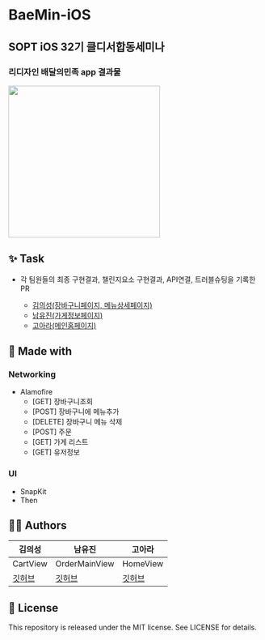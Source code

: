 # BaeMin-iOS
## SOPT iOS 32기 클디서합동세미나
### 리디자인 배달의민족 app 결과물
<img src="https://github.com/SOPT-32-CDS/BaeMin-iOS/assets/99013115/f15e616b-0620-4054-b5ab-278f338b884b" width="300"/>

## ✨ Task
- 각 팀원들의 최종 구현결과, 챌린지요소 구현결과, API연결, 트러블슈팅을 기록한 PR

    - [김의성(장바구니페이지, 메뉴상세페이지)](https://github.com/SOPT-32-CDS/BaeMin-iOS/pull/48)
    - [남유진(가게정보페이지)](https://github.com/SOPT-32-CDS/BaeMin-iOS/pull/48)
    - [고아라(메인홈페이지)](https://github.com/SOPT-32-CDS/BaeMin-iOS/pull/48)

## 🔨 Made with
### Networking
- Alamofire
    - [GET] 장바구니조회
    - [POST] 장바구니에 메뉴추가
    - [DELETE] 장바구니 메뉴 삭제
    - [POST] 주문
    - [GET] 가게 리스트
    - [GET] 유저정보

### UI
- SnapKit
- Then

## 👨‍💻 Authors
|김의성|남유진|고아라|
|------|---|---|
|CartView|OrderMainView|HomeView|
|[깃허브](https://github.com/kimscastle)|[깃허브](https://github.com/yujin-00)|[깃허브](https://github.com/ahra1221)|

## 📑 License
This repository is released under the MIT license. See LICENSE for details.
